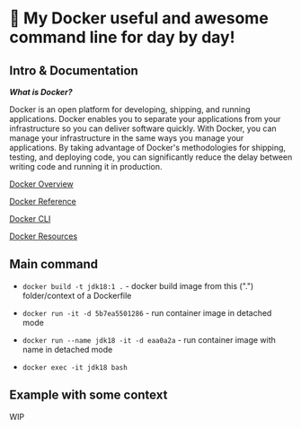 # 🐋 My Docker useful and awesome command line for day by day!

## Intro & Documentation

***What is Docker?***

Docker is an open platform for developing, shipping, and running applications. Docker enables you to separate your applications from your infrastructure so you can deliver software quickly. With Docker, you can manage your infrastructure in the same ways you manage your applications. By taking advantage of Docker's methodologies for shipping, testing, and deploying code, you can significantly reduce the delay between writing code and running it in production.



[Docker Overview][dover]

[dover]: https://docs.docker.com/get-started/overview/

[Docker Reference][dref]

[dref]: https://docs.docker.com/reference/

[Docker CLI][cli]

[cli]: https://docs.docker.com/engine/reference/commandline/cli/

[Docker Resources][dr]

[dr]: https://docs.docker.com/get-started/resources/


## Main command 
+ `docker build -t jdk18:1 .` - docker build image from this (".") folder/context of a Dockerfile

+ `docker run -it -d 5b7ea5501286` - run container image in detached mode

+ `docker run --name jdk18 -it -d eaa0a2a` - run container image with name in detached mode

+ `docker exec -it jdk18 bash`

## Example with some context
WIP